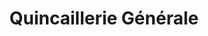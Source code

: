 ---
title: "Quincaillerie Générale"
url: /abomey-calavi/quincaillerie-generale/
shop: matériel informatique
---